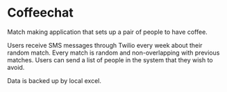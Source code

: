 # Coffeechat

Match making application that sets up a pair of people to have coffee.

Users receive SMS messages through Twilio every week about their random match.
Every match is random and non-overlapping with previous matches.
Users can send a list of people in the system that they wish to avoid.

Data is backed up by local excel. 
